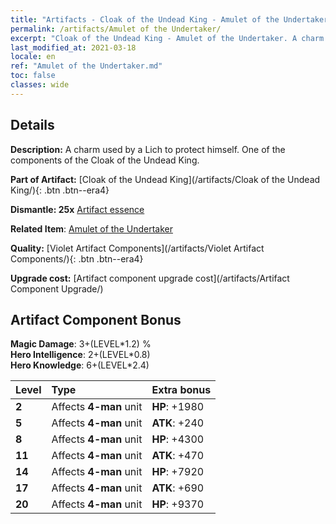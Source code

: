 ```yaml
---
title: "Artifacts - Cloak of the Undead King - Amulet of the Undertaker"
permalink: /artifacts/Amulet of the Undertaker/
excerpt: "Cloak of the Undead King - Amulet of the Undertaker. A charm used by a Lich to protect himself. One of the components of the Cloak of the Undead King."
last_modified_at: 2021-03-18
locale: en
ref: "Amulet of the Undertaker.md"
toc: false
classes: wide
---
```




## Details

 **Description:** A charm used by a Lich to protect himself. One of the components of the Cloak of the Undead King.

 **Part of Artifact:** [Cloak of the Undead King](/artifacts/Cloak of the Undead King/){: .btn .btn--era4}

 **Dismantle: 25x** [Artifact essence](/Items/con_166/)

 **Related Item**: [Amulet of the Undertaker](/Items/art_49/)

 **Quality:** [Violet Artifact Components](/artifacts/Violet Artifact Components/){: .btn .btn--era4}

 **Upgrade cost:** [Artifact component upgrade cost](/artifacts/Artifact Component Upgrade/)

## Artifact Component Bonus

  **Magic Damage**: 3+(LEVEL\*1.2) %<br/>**Hero Intelligence**: 2+(LEVEL\*0.8)<br/>**Hero Knowledge**: 6+(LEVEL\*2.4)

  |  Level  | Type |    Extra bonus  | 
  |:--------|:-----|:----------------| 
  | **2** | Affects **4-man** unit | **HP**: +1980 | 
  | **5** | Affects **4-man** unit | **ATK**: +240 | 
  | **8** | Affects **4-man** unit | **HP**: +4300 | 
  | **11** | Affects **4-man** unit | **ATK**: +470 | 
  | **14** | Affects **4-man** unit | **HP**: +7920 | 
  | **17** | Affects **4-man** unit | **ATK**: +690 | 
  | **20** | Affects **4-man** unit | **HP**: +9370 | 

